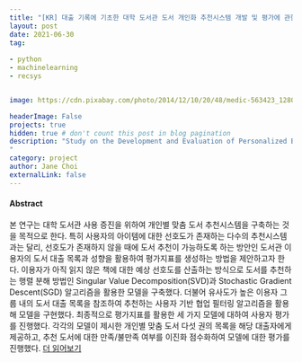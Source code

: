 ```yaml
---
title: "[KR] 대출 기록에 기초한 대학 도서관 도서 개인화 추천시스템 개발 및 평가에 관한 연구"
layout: post
date: 2021-06-30
tag: 
 
- python 
- machinelearning
- recsys


image: https://cdn.pixabay.com/photo/2014/12/10/20/48/medic-563423_1280.jpg

headerImage: False 
projects: true
hidden: true # don't count this post in blog pagination
description: "Study on the Development and Evaluation of Personalized Book Recommendation Systems in University Libraries Based on Individual Loan Records
" 
category: project
author: Jane Choi 
externalLink: false  
---
```


#### Abstract         
본 연구는 대학 도서관 사용 증진을 위하여 개인별 맞춤 도서 추천시스템을 구축하는 것을 목적으로 한다. 특히 사용자의 아이템에 대한 선호도가 존재하는 다수의 추천시스템과는 달리, 선호도가 존재하지 않을 때에 도서 추천이 가능하도록 하는 방안인 도서관 이용자의 도서 대출 목록과 성향을 활용하여 평가지표를 생성하는 방법을 제안하고자 한다. 이용자가 아직 읽지 않은 책에 대한 예상 선호도를 산출하는 방식으로 도서를 추천하는 행렬 분해 방법인 Singular Value Decomposition(SVD)과 Stochastic Gradient Descent(SGD) 알고리즘을 활용한 모델을 구축했다. 더불어 유사도가 높은 이용자 그룹 내의 도서 대출 목록을 참조하여 추천하는 사용자 기반 협업 필터링 알고리즘을 활용해 모델을 구현했다. 최종적으로 평가지표를 활용한 세 가지 모델에 대하여 사용자 평가를 진행했다. 각각의 모델이 제시한 개인별 맞춤 도서 다섯 권의 목록을 해당 대출자에게 제공하고, 추천 도서에 대한 만족/불만족 여부를 이진화 점수화하여 모델에 대한 평가를 진행했다.
[더 읽어보기](https://www.kci.go.kr/kciportal/ci/sereArticleSearch/ciSereArtiView.kci?sereArticleSearchBean.artiId=ART002731095)

